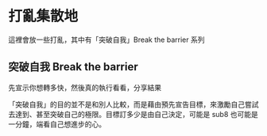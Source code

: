 # 打亂集散地

這裡會放一些打亂，其中有「突破自我」Break the barrier 系列


## 突破自我 Break the barrier

先宣示你想轉多快，然後真的執行看看，分享結果

「突破自我」的目的並不是和別人比較，而是藉由預先宣告目標，來激勵自己嘗試去達到、甚至突破自己的極限。目標訂多少是由自己決定，可能是 sub8 也可能是一分鐘，端看自己想進步的心。
